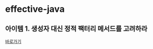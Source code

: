 # effective-java

## 아이템 1. 생성자 대신 정적 팩터리 메서드를 고려하라

[바로가기](./effective-java/src/main/java/me/whiteship/chapter01/item01/ITEM01.md)
